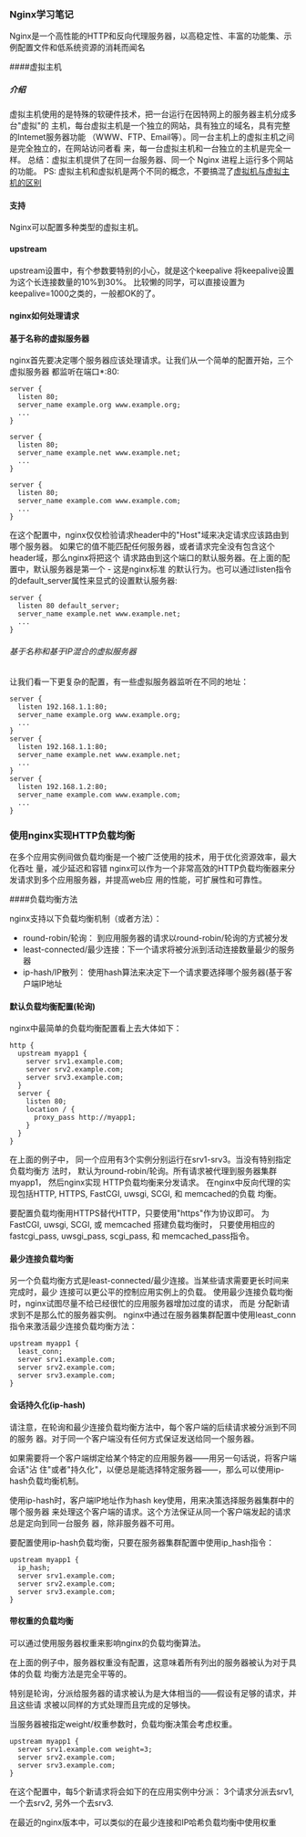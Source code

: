 ### Nginx学习笔记

Nginx是一个高性能的HTTP和反向代理服务器，以高稳定性、丰富的功能集、示例配置文件和低系统资源的消耗而闻名

####虚拟主机

##### 介绍

虚拟主机使用的是特殊的软硬件技术，把一台运行在因特网上的服务器主机分成多台"虚拟"的
主机，每台虚拟主机是一个独立的网站，具有独立的域名，具有完整的Intemet服务器功能
（WWW、FTP、Email等）。同一台主机上的虚拟主机之间是完全独立的，在网站访问者看
来，每一台虚拟主机和一台独立的主机是完全一样。
总结：虚拟主机提供了在同一台服务器、同一个 Nginx 进程上运行多个网站的功能。
PS: 虚拟主机和虚拟机是两个不同的概念，不要搞混了[虚拟机与虚拟主机的区别](https://blog.csdn.net/firefly_2002/article/details/8070502)

#### 支持

Nginx可以配置多种类型的虚拟主机。

#### upstream

upstream设置中，有个参数要特别的小心，就是这个keepalive
将keepalive设置为这个长连接数量的10%到30%。
比较懒的同学，可以直接设置为keepalive=1000之类的，一般都OK的了。

####  nginx如何处理请求

#### 基于名称的虚拟服务器

nginx首先要决定哪个服务器应该处理请求。让我们从一个简单的配置开始，三个虚拟服务器
都监听在端口*:80:

    server {
      listen 80;
      server_name example.org www.example.org;
      ...
    }

    server {
      listen 80;
      server_name example.net www.example.net;
      ...
    }

    server {
      listen 80;
      server_name example.com www.example.com;
      ...
    }

在这个配置中，nginx仅仅检验请求header中的"Host"域来决定请求应该路由到哪个服务器。
如果它的值不能匹配任何服务器，或者请求完全没有包含这个header域，那么nginx将把这个
请求路由到这个端口的默认服务器。在上面的配置中，默认服务器是第一个 - 这是nginx标准
的默认行为。也可以通过listen指令的default_server属性来显式的设置默认服务器:


    server {
      listen 80 default_server;
      server_name example.net www.example.net;
      ...
    }


###### 基于名称和基于IP混合的虚拟服务器

让我们看一下更复杂的配置，有一些虚拟服务器监听在不同的地址：

    server {
      listen 192.168.1.1:80;
      server_name example.org www.example.org;
      ...
    }
    server {
      listen 192.168.1.1:80;
      server_name example.net www.example.net;
      ...
    }
    server {
      listen 192.168.1.2:80;
      server_name example.com www.example.com;
      ...
    }


### 使用nginx实现HTTP负载均衡

在多个应用实例间做负载均衡是一个被广泛使用的技术，用于优化资源效率，最大化吞吐
量，减少延迟和容错
nginx可以作为一个非常高效的HTTP负载均衡器来分发请求到多个应用服务器，并提高web应
用的性能，可扩展性和可靠性。

####负载均衡方法

nginx支持以下负载均衡机制（或者方法）：
+ round-robin/轮询： 到应用服务器的请求以round-robin/轮询的方式被分发
+ least-connected/最少连接：下一个请求将被分派到活动连接数量最少的服务器
+ ip-hash/IP散列： 使用hash算法来决定下一个请求要选择哪个服务器(基于客户端IP地址

#### 默认负载均衡配置(轮询)
nginx中最简单的负载均衡配置看上去大体如下：

    http {
      upstream myapp1 {
        server srv1.example.com;
        server srv2.example.com;
        server srv3.example.com;
      }
      server {
        listen 80;
        location / {
          proxy_pass http://myapp1;
        }
      }
    }

在上面的例子中， 同一个应用有3个实例分别运行在srv1-srv3。当没有特别指定负载均衡方
法时， 默认为round-robin/轮询。所有请求被代理到服务器集群myapp1， 然后nginx实现
HTTP负载均衡来分发请求。
在nginx中反向代理的实现包括HTTP, HTTPS, FastCGI, uwsgi, SCGI, 和 memcached的负载
均衡。

要配置负载均衡用HTTPS替代HTTP，只要使用"https"作为协议即可。
为FastCGI, uwsgi, SCGI, 或 memcached 搭建负载均衡时， 只要使用相应的fastcgi_pass,
uwsgi_pass, scgi_pass, 和 memcached_pass指令。

#### 最少连接负载均衡

另一个负载均衡方式是least-connected/最少连接。当某些请求需要更长时间来完成时，最少
连接可以更公平的控制应用实例上的负载。
使用最少连接负载均衡时，nginx试图尽量不给已经很忙的应用服务器增加过度的请求， 而是
分配新请求到不是那么忙的服务器实例。
nginx中通过在服务器集群配置中使用least_conn指令来激活最少连接负载均衡方法：

    
    upstream myapp1 {
      least_conn;
      server srv1.example.com;
      server srv2.example.com;
      server srv3.example.com;
    }


#### 会话持久化(ip-hash)

请注意，在轮询和最少连接负载均衡方法中，每个客户端的后续请求被分派到不同的服务
器。对于同一个客户端没有任何方式保证发送给同一个服务器。

如果需要将一个客户端绑定给某个特定的应用服务器——用另一句话说，将客户端会话"沾
住"或者"持久化"，以便总是能选择特定服务器——，那么可以使用ip-hash负载均衡机制。

使用ip-hash时，客户端IP地址作为hash key使用，用来决策选择服务器集群中的哪个服务器
来处理这个客户端的请求。这个方法保证从同一个客户端发起的请求总是定向到同一台服务
器，除非服务器不可用。

要配置使用ip-hash负载均衡，只要在服务器集群配置中使用ip_hash指令：

    upstream myapp1 {
      ip_hash;
      server srv1.example.com;
      server srv2.example.com;
      server srv3.example.com;
    }


#### 带权重的负载均衡

可以通过使用服务器权重来影响nginx的负载均衡算法。

在上面的例子中，服务器权重没有配置，这意味着所有列出的服务器被认为对于具体的负载
均衡方法是完全平等的。

特别是轮询，分派给服务器的请求被认为是大体相当的——假设有足够的请求，并且这些请
求被以同样的方式处理而且完成的足够快。

当服务器被指定weight/权重参数时，负载均衡决策会考虑权重。

    upstream myapp1 {
      server srv1.example.com weight=3;
      server srv2.example.com;
      server srv3.example.com;
    }

在这个配置中，每5个新请求将会如下的在应用实例中分派： 3个请求分派去srv1,一个去srv2,
另外一个去srv3.

在最近的nginx版本中，可以类似的在最少连接和IP哈希负载均衡中使用权重